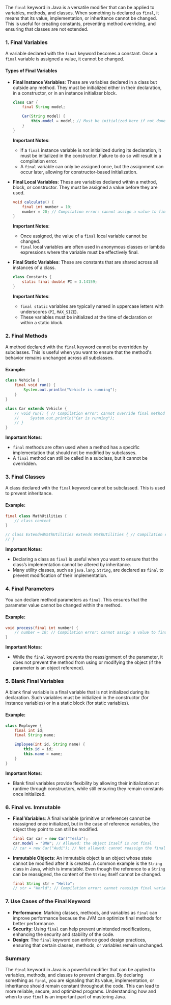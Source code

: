 The `final` keyword in Java is a versatile modifier that can be applied to variables, methods, and classes. When something is declared as `final`, it means that its value, implementation, or inheritance cannot be changed. This is useful for creating constants, preventing method overriding, and ensuring that classes are not extended.

### 1. **Final Variables**

A variable declared with the `final` keyword becomes a constant. Once a `final` variable is assigned a value, it cannot be changed.

#### **Types of Final Variables**

- **Final Instance Variables**: These are variables declared in a class but outside any method. They must be initialized either in their declaration, in a constructor, or in an instance initializer block.
  
  ```java
  class Car {
      final String model;
  
      Car(String model) {
          this.model = model; // Must be initialized here if not done during declaration
      }
  }
  ```
  
  **Important Notes**:
  
  - If a `final` instance variable is not initialized during its declaration, it must be initialized in the constructor. Failure to do so will result in a compilation error.
  - A `final` variable can only be assigned once, but the assignment can occur later, allowing for constructor-based initialization.

- **Final Local Variables**: These are variables declared within a method, block, or constructor. They must be assigned a value before they are used.
  
  ```java
  void calculate() {
      final int number = 10;
      number = 20; // Compilation error: cannot assign a value to final variable 'number'
  }
  ```
  
  **Important Notes**:
  
  - Once assigned, the value of a `final` local variable cannot be changed.
  - `final` local variables are often used in anonymous classes or lambda expressions where the variable must be effectively final.

- **Final Static Variables**: These are constants that are shared across all instances of a class.
  
  ```java
  class Constants {
      static final double PI = 3.14159;
  }
  ```
  
  **Important Notes**:
  
  - `final static` variables are typically named in uppercase letters with underscores (`PI`, `MAX_SIZE`).
  - These variables must be initialized at the time of declaration or within a static block.

### 2. **Final Methods**

A method declared with the `final` keyword cannot be overridden by subclasses. This is useful when you want to ensure that the method's behavior remains unchanged across all subclasses.

#### Example:

```java
class Vehicle {
    final void run() {
        System.out.println("Vehicle is running");
    }
}

class Car extends Vehicle {
    // void run() { // Compilation error: cannot override final method 'run' in 'Vehicle'
    //     System.out.println("Car is running");
    // }
}
```

**Important Notes**:

- `final` methods are often used when a method has a specific implementation that should not be modified by subclasses.
- A `final` method can still be called in a subclass, but it cannot be overridden.

### 3. **Final Classes**

A class declared with the `final` keyword cannot be subclassed. This is used to prevent inheritance.

#### Example:

```java
final class MathUtilities {
    // class content
}

// class ExtendedMathUtilities extends MathUtilities { // Compilation error: cannot inherit from final class 'MathUtilities'
// }
```

**Important Notes**:

- Declaring a class as `final` is useful when you want to ensure that the class’s implementation cannot be altered by inheritance.
- Many utility classes, such as `java.lang.String`, are declared as `final` to prevent modification of their implementation.

### 4. **Final Parameters**

You can declare method parameters as `final`. This ensures that the parameter value cannot be changed within the method.

#### Example:

```java
void process(final int number) {
    // number = 10; // Compilation error: cannot assign a value to final variable 'number'
}
```

**Important Notes**:

- While the `final` keyword prevents the reassignment of the parameter, it does not prevent the method from using or modifying the object (if the parameter is an object reference).

### 5. **Blank Final Variables**

A blank final variable is a final variable that is not initialized during its declaration. Such variables must be initialized in the constructor (for instance variables) or in a static block (for static variables).

#### Example:

```java
class Employee {
    final int id;
    final String name;

    Employee(int id, String name) {
        this.id = id;
        this.name = name;
    }
}
```

**Important Notes**:

- Blank final variables provide flexibility by allowing their initialization at runtime through constructors, while still ensuring they remain constants once initialized.

### 6. **Final vs. Immutable**

- **Final Variables**: A final variable (primitive or reference) cannot be reassigned once initialized, but in the case of reference variables, the object they point to can still be modified.
  
  ```java
  final Car car = new Car("Tesla");
  car.model = "BMW"; // Allowed: the object itself is not final
  // car = new Car("Audi"); // Not allowed: cannot reassign the final reference
  ```

- **Immutable Objects**: An immutable object is an object whose state cannot be modified after it is created. A common example is the `String` class in Java, which is immutable. Even though the reference to a `String` can be reassigned, the content of the `String` itself cannot be changed.
  
  ```java
  final String str = "Hello";
  // str = "World"; // Compilation error: cannot reassign final variable 'str'
  ```

### 7. **Use Cases of the Final Keyword**

- **Performance**: Marking classes, methods, and variables as `final` can improve performance because the JVM can optimize final methods for better performance.
- **Security**: Using `final` can help prevent unintended modifications, enhancing the security and stability of the code.
- **Design**: The `final` keyword can enforce good design practices, ensuring that certain classes, methods, or variables remain unchanged.

### Summary

The `final` keyword in Java is a powerful modifier that can be applied to variables, methods, and classes to prevent changes. By declaring something as `final`, you are signaling that its value, implementation, or inheritance should remain constant throughout the code. This can lead to more reliable, secure, and optimized programs. Understanding how and when to use `final` is an important part of mastering Java.
